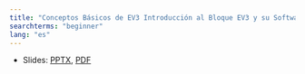 ```yaml
---
title: "Conceptos Básicos de EV3 Introducción al Bloque EV3 y su Software"
searchterms: "beginner"
lang: "es"
---
```

<ul>
 <li class="ng-binding">Slides:
 <a href="ProgrammingLessons/beginner/Introduction.pptx">PPTX</a>,
 <a href="ProgrammingLessons/beginner/Introduction.pdf">PDF</a>
 </li>
 </li>
 </li>
 </ul>
